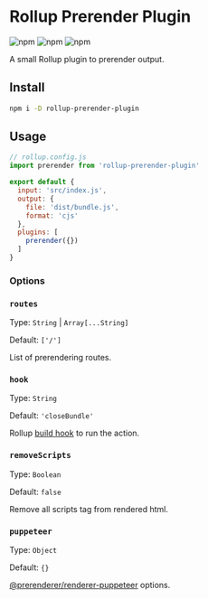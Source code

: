 # Rollup Prerender Plugin
![npm](https://img.shields.io/npm/dm/rollup-prerender-plugin)
![npm](https://img.shields.io/npm/v/rollup-prerender-plugin)
![npm](https://img.shields.io/npm/l/rollup-prerender-plugin)

A small Rollup plugin to prerender output.

## Install

```bash
npm i -D rollup-prerender-plugin
```

## Usage
```javascript
// rollup.config.js
import prerender from 'rollup-prerender-plugin'

export default {
  input: 'src/index.js',
  output: {
    file: 'dist/bundle.js',
    format: 'cjs'
  },
  plugins: [
    prerender({})
  ]
}
```

### Options

### `routes`

Type: `String` | `Array[...String]`

Default: `['/']`

List of prerendering routes.

### `hook`

Type: `String`

Default: `'closeBundle'`

Rollup [build hook](https://github.com/rollup/rollup/blob/master/docs/05-plugin-development.md#build-hooks) to run the action.

### `removeScripts`

Type: `Boolean`

Default: `false`

Remove all scripts tag from rendered html.

### `puppeteer`

Type: `Object`

Default: `{}`

[@prerenderer/renderer-puppeteer](https://github.com/JoshTheDerf/prerenderer#prerendererrenderer-puppeteer-options) options.
